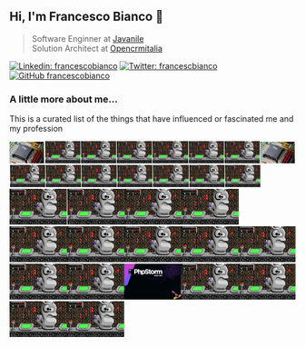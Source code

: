 ## Hi, I'm Francesco Bianco 🍃

> Software Enginner at <a href="https://www.javanile.org">Javanile</a>  
> Solution Architect at <a href="https://www.opencrmitalia.com">Opencrmitalia</a>

[![Linkedin: francescobianco](https://img.shields.io/badge/-Francesco%20Bianco-blue?style=flat-square&logo=Linkedin&logoColor=white&link=https://www.linkedin.com/in/bianco1981/)](https://www.linkedin.com/in/bianco1981/)
[![Twitter: francescbianco](https://img.shields.io/twitter/follow/francescobianco?style=social)](https://twitter.com/francescobianco)
[![GitHub francescobianco](https://img.shields.io/github/followers/francescobianco?label=follow&style=social)](https://github.com/francescobianco)

### A little more about me...

This is a curated list of the things that have influenced or fascinated me and my profession

<div><kbd><a href="#noclick"><img 
src="pics/row1/1.png" width="12.325%" title="Year 1995: My first PC" /><img src="pics/blank.png" width="0.2%" /><img
src="pics/row1/2.png" width="12.325%" title="Year 1995: The game with which I spent the afternoons" /><img src="pics/blank.png" width="0.2%" /><img
src="pics/row1/3.png" width="12.325%" title="Year 1995: The game with which I spent the afternoons" /><img src="pics/blank.png" width="0.2%" /><img
src="pics/row1/5.png" width="12.325%" title="Year 1995: My first PC" /><img src="pics/blank.png" width="0.2%" /><img
src="pics/row1/6.png" width="12.325%" title="Year 1996: My first PC" /><img src="pics/blank.png" width="0.2%" /><img
src="pics/row1/7.png" width="12.325%" title="Year 1995: My first PC" /><img src="pics/blank.png" width="0.2%" /><img
src="pics/row1/8.png" width="12.325%" title="Year 1995: My first PC" /><img src="pics/blank.png" width="0.2%" /><img
src="pics/row1/1.png" width="12.325%" title="Year 1995: My first PC" /><img src="pics/blank.png" width="0.2%" /><img
src="pics/row1/2.png" width="12.325%" title="Year 1995: The game with which I spent the afternoons" /><img src="pics/blank.png" width="0.2%" /><img
src="pics/row1/3.png" width="12.325%" title="Year 1995: The game with which I spent the afternoons" /><img src="pics/blank.png" width="0.2%" /><img
src="pics/row1/4.png" width="12.325%" title="Year 1996: My first PC" /><img src="pics/blank.png" width="0.2%" /><img
src="pics/row1/5.png" width="12.325%" title="Year 1995: My first PC" /><img src="pics/blank.png" width="0.2%" /><img
src="pics/row1/6.png" width="12.325%" title="Year 1996: My first PC" /><img src="pics/blank.png" width="0.2%" /><img
src="pics/row1/7.png" width="12.325%" title="Year 1995: My first PC" /><img src="pics/blank.png" width="0.2%" /><img
src="pics/row1/8.png" width="12.325%" title="Year 1995: My first PC" /><img src="pics/blank.png" width="0.2%" /><img
title="Year 1996: My first PC" src="pictures/keen4.png" width="20%" /><img src="pics/blank.png" width="0.2%" /><img
title="Year 1995: My first PC" src="pictures/keen4.png" width="20%" /><img 
title="Year 1996: My first PC" src="pictures/keen4.png" width="20%" /><img 
title="Year 1995: My first PC" src="pictures/keen4.png" width="20%" /><img 
title="Year 1996: My first PC" src="pictures/keen4.png" width="20%" /><img 
title="Year 1995: My first PC" src="pictures/keen4.png" width="20%" /><img 
title="Year 1996: My first PC" src="pictures/keen4.png" width="20%" /><img 
title="Year 1995: My first PC" src="pictures/keen4.png" width="20%" /><img 
title="Year 1996: My first PC" src="pictures/keen4.png" width="20%" /><img 
title="Year 1995: My first PC" src="pictures/keen4.png" width="20%" /><img 
title="Year 1996: My first PC" src="pictures/keen4.png" width="20%" /><img 
title="Year 2016: Switched to PhpStorm" src="pictures/phpstorm.png" width="20%" /><img 
title="Year 2017: My first PC" src="pictures/keen4.png" width="20%" /><img 
title="Year 2018: My first PC" src="pictures/keen4.png" width="20%" /><img 
title="Year 2019: My first PC" src="pictures/keen4.png" width="20%" /><img 
title="Year 2020: My first PC" src="pictures/keen4.png" width="20%" /></a></kbd></div>
